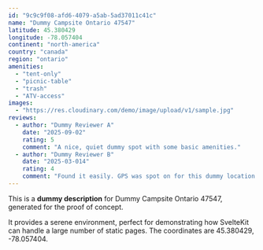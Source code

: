 ```yaml
---
id: "9c9c9f08-afd6-4079-a5ab-5ad37011c41c"
name: "Dummy Campsite Ontario 47547"
latitude: 45.380429
longitude: -78.057404
continent: "north-america"
country: "canada"
region: "ontario"
amenities:
  - "tent-only"
  - "picnic-table"
  - "trash"
  - "ATV-access"
images:
  - "https://res.cloudinary.com/demo/image/upload/v1/sample.jpg"
reviews:
  - author: "Dummy Reviewer A"
    date: "2025-09-02"
    rating: 5
    comment: "A nice, quiet dummy spot with some basic amenities."
  - author: "Dummy Reviewer B"
    date: "2025-03-014"
    rating: 4
    comment: "Found it easily. GPS was spot on for this dummy location."
---
```


This is a **dummy description** for Dummy Campsite Ontario 47547, generated for the proof of concept.

It provides a serene environment, perfect for demonstrating how SvelteKit can handle a large number of static pages. The coordinates are 45.380429, -78.057404.
